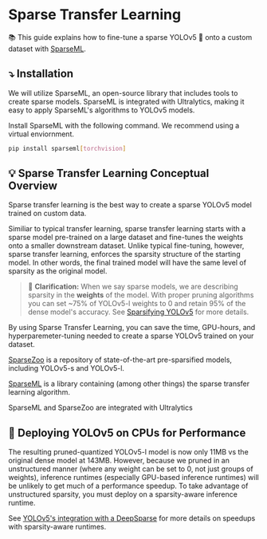 # Sparse Transfer Learning

:books: This guide explains how to fine-tune a sparse YOLOv5 :rocket: onto a custom dataset with [SparseML](https://github.com/neuralmagic/sparseml).

## :arrow_heading_down: Installation

We will utilize SparseML, an open-source library that includes tools to create sparse models. SparseML is integrated with
Ultralytics, making it easy to apply SparseML's algorithms to YOLOv5 models.

Install SparseML with the following command. We recommend using a virtual enviornment.
```bash
pip install sparseml[torchvision]
```

## 💡 Sparse Transfer Learning Conceptual Overview

Sparse transfer learning is the best way to create a sparse YOLOv5 model trained on custom data. 
                                                                                                            
Similiar to typical transfer learning, sparse transfer learning starts with a sparse model pre-trained on a large dataset 
and fine-tunes the weights onto a smaller downstream dataset. Unlike typical fine-tuning, however, sparse transfer learning, enforces
the sparsity structure of the starting model. In other words, the final trained model will have the same level of sparsity as the original model.
                                                                                                            
>:rotating_light: **Clarification:** When we say sparse models, we are describing sparsity in the **weights** of the model. 
With proper pruning algorithms you can set ~75% of YOLOv5-l weights to 0 and retain 95% of the dense model's accuracy. 
See [Sparsifying YOLOv5](Ultralytics-Sparsify-README.md) for more details.

By using Sparse Transfer Learning, you can save the time, GPU-hours, and hyperparemeter-tuning needed to create a sparse YOLOv5 trained
on your dataset.

                                                                                                            
[SparseZoo](https://sparsezoo.neuralmagic.com) is a repository of state-of-the-art pre-sparsified models, including YOLOv5-s and YOLOv5-l.                                                                                                      

[SparseML](https://github.com/neuralmagic/sparseml) is a library containing (among other things) the sparse transfer learning algorithm. 
           
SparseML and SparseZoo are integrated with Ultralytics                                                                                                            


                                                                                                                   

## 🚀 Deploying YOLOv5 on CPUs for Performance

The resulting pruned-quantized YOLOv5-l model is now only 11MB vs the original dense model at 143MB. However, because we pruned in an unstructured manner 
(where any weight can be set to 0, not just groups of weights), inference runtimes (especially GPU-based inference runtimes) will be unlikely to get 
much of a performance speedup. To take advantage of unstructured sparsity, you must deploy on a sparsity-aware inference runtime.

See [YOLOv5's integration with a DeepSparse](Ultralytics-DeepSparse-README.md) for more details on speedups with sparsity-aware runtimes.
